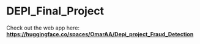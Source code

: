 # DEPI_Final_Project

Check out the web app here:
**https://huggingface.co/spaces/OmarAA/Depi_project_Fraud_Detection**
